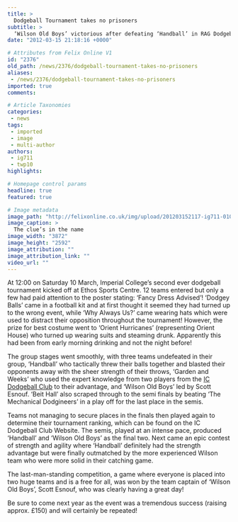 ```yaml
---
title: >
  Dodgeball Tournament takes no prisoners
subtitle: >
  ‘Wilson Old Boys’ victorious after defeating ‘Handball’ in RAG Dodgeball Tournament
date: "2012-03-15 21:18:16 +0000"

# Attributes from Felix Online V1
id: "2376"
old_path: /news/2376/dodgeball-tournament-takes-no-prisoners
aliases:
 - /news/2376/dodgeball-tournament-takes-no-prisoners
imported: true
comments:

# Article Taxonomies
categories:
 - news
tags:
 - imported
 - image
 - multi-author
authors:
 - ig711
 - twp10
highlights:

# Homepage control params
headline: true
featured: true

# Image metadata
image_path: "http://felixonline.co.uk/img/upload/201203152117-ig711-010.jpg"
image_caption: >
  The clue’s in the name
image_width: "3872"
image_height: "2592"
image_attribution: ""
image_attribution_link: ""
video_url: ""
---
```


At 12:00 on Saturday 10 March, Imperial College’s second ever dodgeball tournament kicked off at Ethos Sports Centre. 12 teams entered but only a few had paid attention to the poster stating: ‘Fancy Dress Advised’! ‘Dodgey Balls’ came in a football kit and at first thought it seemed they had turned up to the wrong event, while ‘Why Always Us?’ came wearing hats which were used to distract their opposition throughout the tournament! However, the prize for best costume went to ‘Orient Hurricanes’ (representing Orient House) who turned up wearing suits and steaming drunk. Apparently this had been from early morning drinking and not the night before!

The group stages went smoothly, with three teams undefeated in their group, ‘Handball’ who tactically threw their balls together and blasted their opponents away with the sheer strength of their throws, ‘Garden and Weeks’ who used the expert knowledge from two players from the [IC Dodgeball Club](http://www.union.ic.ac.uk/acc/dodgeball/) to their advantage, and ‘Wilson Old Boys’ led by Scott Esnouf. ‘Beit Hall’ also scraped through to the semi finals by beating ‘The Mechanical Dodgineers’ in a play off for the last place in the semis.

Teams not managing to secure places in the finals then played again to determine their tournament ranking, which can be found on the IC Dodgeball Club Website. The semis, played at an intense pace, produced ‘Handball’ and ‘Wilson Old Boys’ as the final two. Next came an epic contest of strength and agility where ‘Handball’ definitely had the strength advantage but were finally outmatched by the more experienced Wilson team who were more solid in their catching game.

The last-man-standing competition, a game where everyone is placed into two huge teams and is a free for all, was won by the team captain of ‘Wilson Old Boys’, Scott Esnouf, who was clearly having a great day!

Be sure to come next year as the event was a tremendous success (raising approx. £150) and will certainly be repeated!
